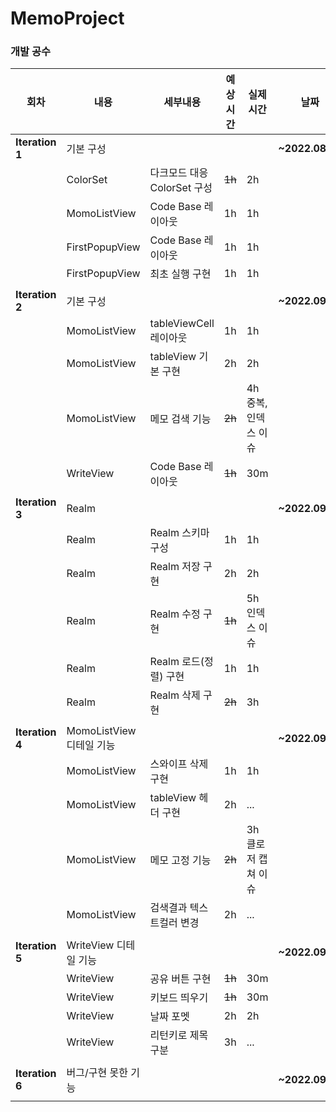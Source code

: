 # MemoProject
### 개발 공수
| 회차 | 내용 | 세부내용 | 예상시간 | 실제시간 | 날짜 |
| --- | --- | --- | --- | --- | --- |
| **Iteration 1** | 기본 구성 |  |  |  | **~2022.08.31** |
|  | ColorSet | 다크모드 대응 ColorSet 구성 | ~~1h~~ | 2h |  |
|  | MomoListView | Code Base 레이아웃 | 1h | 1h |  |
|  | FirstPopupView | Code Base 레이아웃 | 1h | 1h |  |
|  | FirstPopupView | 최초 실행 구현 | 1h | 1h |  |
|  |  |  |  |  |  |
| **Iteration 2** | 기본 구성 |  |  |  | **~2022.09.01** |
|  | MomoListView | tableViewCell 레이아웃 | 1h | 1h |  |
|  | MomoListView | tableView 기본 구현 | 2h | 2h |  |
|  | MomoListView | 메모 검색 기능 | ~~2h~~ | 4h 중복, 인덱스 이슈 |  |
|  | WriteView | Code Base 레이아웃 | ~~1h~~ | 30m |  |
|  |  |  |  |  |  |
| **Iteration 3** | Realm |  |  |  | **~2022.09.02** |
|  | Realm | Realm 스키마 구성 | 1h | 1h |  |
|  | Realm | Realm 저장 구현 | 2h | 2h |  |
|  | Realm | Realm 수정 구현 | ~~1h~~ | 5h 인덱스 이슈 |  |
|  | Realm | Realm 로드(정렬) 구현 | 1h | 1h |  |
|  | Realm | Realm 삭제 구현 | ~~2h~~ | 3h |  |
|  |  |  |  |  |  |
| **Iteration 4** | MomoListView 디테일 기능 |  |  |  | **~2022.09.03** |
|  | MomoListView | 스와이프 삭제 구현 | 1h | 1h |  |
|  | MomoListView | tableView 헤더 구현 | 2h | ... |  |
|  | MomoListView | 메모 고정 기능 | ~~2h~~ | 3h 클로저 캡쳐 이슈 |  |
|  | MomoListView | 검색결과 텍스트컬러 변경 | 2h | ... |  |
|  |  |  |  |  |  |
| **Iteration 5** | WriteView 디테일 기능 |  |  |  | **~2022.09.04** |
|  | WriteView | 공유 버튼 구현 | ~~1h~~ | 30m |  |
|  | WriteView | 키보드 띄우기 | ~~1h~~ | 30m |  |
|  | WriteView | 날짜 포멧 | 2h | 2h |  |
|  | WriteView | 리턴키로 제목 구분 | 3h | ... |  |
|  |  |  |  |  |  |
| **Iteration 6** | 버그/구현 못한 기능 |  |  |  | **~2022.09.05** |
|  |  |  |  |  |  |
